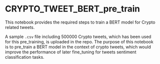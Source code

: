 # CRYPTO_TWEET_BERT_pre_train
 This notebook provides the required steps to train a BERT model for Crypto related tweets.
 
 A sample `.csv` file including 500000 Crypto tweets, which has been used for this pre_training, is uploaded in the repo. The purpose of this notebook is to pre_train a BERT model in the context of crypto tweets, which would improve the performance of later fine_tuning for tweets sentiment classification tasks.
